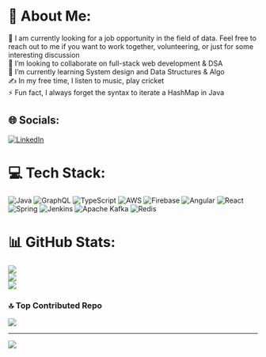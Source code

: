 # 💫 About Me:
🔭 I am currently looking for a job opportunity in the field of data. Feel free to reach out to me if you want to work together, volunteering, or just for some interesting discussion<br>👯 I’m looking to collaborate on full-stack web development & DSA<br>🌱 I’m currently learning System design and Data Structures & Algo<br>✍️  In my free time, I listen to music, play cricket<br>⚡ Fun fact, I always forget the syntax to iterate a HashMap in Java


## 🌐 Socials:
[![LinkedIn](https://img.shields.io/badge/LinkedIn-%230077B5.svg?logo=linkedin&logoColor=white)](https://linkedin.com/in/https://www.linkedin.com/in/anudeepbilla/) 

# 💻 Tech Stack:
![Java](https://img.shields.io/badge/java-%23ED8B00.svg?style=for-the-badge&logo=openjdk&logoColor=white) ![GraphQL](https://img.shields.io/badge/-GraphQL-E10098?style=for-the-badge&logo=graphql&logoColor=white) ![TypeScript](https://img.shields.io/badge/typescript-%23007ACC.svg?style=for-the-badge&logo=typescript&logoColor=white) ![AWS](https://img.shields.io/badge/AWS-%23FF9900.svg?style=for-the-badge&logo=amazon-aws&logoColor=white) ![Firebase](https://img.shields.io/badge/firebase-%23039BE5.svg?style=for-the-badge&logo=firebase) ![Angular](https://img.shields.io/badge/angular-%23DD0031.svg?style=for-the-badge&logo=angular&logoColor=white) ![React](https://img.shields.io/badge/react-%2320232a.svg?style=for-the-badge&logo=react&logoColor=%2361DAFB) ![Spring](https://img.shields.io/badge/spring-%236DB33F.svg?style=for-the-badge&logo=spring&logoColor=white) ![Jenkins](https://img.shields.io/badge/jenkins-%232C5263.svg?style=for-the-badge&logo=jenkins&logoColor=white) ![Apache Kafka](https://img.shields.io/badge/Apache%20Kafka-000?style=for-the-badge&logo=apachekafka) ![Redis](https://img.shields.io/badge/redis-%23DD0031.svg?style=for-the-badge&logo=redis&logoColor=white)
# 📊 GitHub Stats:
![](https://github-readme-stats.vercel.app/api?username=anudeep2804&theme=synthwave&hide_border=false&include_all_commits=false&count_private=false)<br/>
![](https://github-readme-streak-stats.herokuapp.com/?user=anudeep2804&theme=synthwave&hide_border=false)<br/>
![](https://github-readme-stats.vercel.app/api/top-langs/?username=anudeep2804&theme=synthwave&hide_border=false&include_all_commits=false&count_private=false&layout=compact)

### 🔝 Top Contributed Repo
![](https://github-contributor-stats.vercel.app/api?username=anudeep2804&limit=5&theme=dark&combine_all_yearly_contributions=true)

---
[![](https://visitcount.itsvg.in/api?id=anudeep2804&icon=0&color=0)](https://visitcount.itsvg.in)

<!-- Proudly created with GPRM ( https://gprm.itsvg.in ) -->
